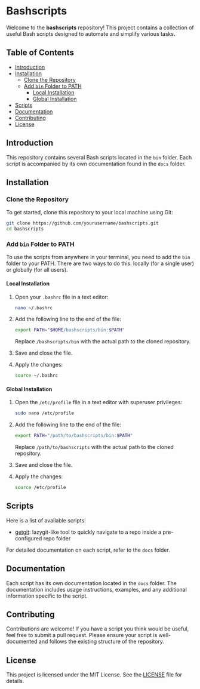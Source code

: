# Bashscripts

Welcome to the **bashscripts** repository! This project contains a collection of useful Bash scripts designed to automate and simplify various tasks.

## Table of Contents

- [Introduction](#introduction)
- [Installation](#installation)
  - [Clone the Repository](#clone-the-repository)
  - [Add `bin` Folder to PATH](#add-bin-folder-to-path)
    - [Local Installation](#local-installation)
    - [Global Installation](#global-installation)
- [Scripts](#scripts)
- [Documentation](#documentation)
- [Contributing](#contributing)
- [License](#license)

## Introduction

This repository contains several Bash scripts located in the `bin` folder. Each script is accompanied by its own documentation found in the `docs` folder.

## Installation

### Clone the Repository

To get started, clone this repository to your local machine using Git:

```bash
git clone https://github.com/yourusername/bashscripts.git
cd bashscripts
```

### Add `bin` Folder to PATH

To use the scripts from anywhere in your terminal, you need to add the `bin` folder to your PATH. There are two ways to do this: locally (for a single user) or globally (for all users).

#### Local Installation

1. Open your `.bashrc` file in a text editor:

    ```bash
    nano ~/.bashrc
    ```

2. Add the following line to the end of the file:

    ```bash
    export PATH="$HOME/bashscripts/bin:$PATH"
    ```

    Replace `/bashscripts/bin` with the actual path to the cloned repository.

3. Save and close the file.

4. Apply the changes:

    ```bash
    source ~/.bashrc
    ```

#### Global Installation

1. Open the `/etc/profile` file in a text editor with superuser privileges:

    ```bash
    sudo nano /etc/profile
    ```

2. Add the following line to the end of the file:

    ```bash
    export PATH="/path/to/bashscripts/bin:$PATH"
    ```

    Replace `/path/to/bashscripts` with the actual path to the cloned repository.

3. Save and close the file.

4. Apply the changes:

    ```bash
    source /etc/profile
    ```

## Scripts

Here is a list of available scripts:

- [getgit](docs/getgit.md): lazygit-like tool to quickly navigate to a repo inside a pre-configured repo folder

For detailed documentation on each script, refer to the `docs` folder.

## Documentation

Each script has its own documentation located in the `docs` folder. The documentation includes usage instructions, examples, and any additional information specific to the script.

## Contributing

Contributions are welcome! If you have a script you think would be useful, feel free to submit a pull request. Please ensure your script is well-documented and follows the existing structure of the repository.

## License

This project is licensed under the MIT License. See the [LICENSE](LICENSE) file for details.
